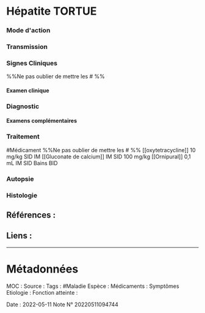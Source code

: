 # Hépatite TORTUE
### Mode d'action
### Transmission
### Signes Cliniques
%%Ne pas oublier de mettre les # %%
#### Examen clinique
### Diagnostic
#### Examens complémentaires
### Traitement
#Médicament 
%%Ne pas oublier de mettre les # %%
[[oxytetracycline]] 10 mg/kg SID IM
[[Gluconate de calcium]] IM SID 100 mg/kg
[[Ornipural]] 0,1 mL IM SID
Bains BID
### Autopsie
### Histologie

## Références :
>
 

## Liens :



***

# Métadonnées
MOC :
Source :
Tags : #Maladie 
	Espèce :
	Médicaments :
	Symptômes
	Etiologie :
	Fonction atteinte :
	
Date : 2022-05-11
Note N° 20220511094744